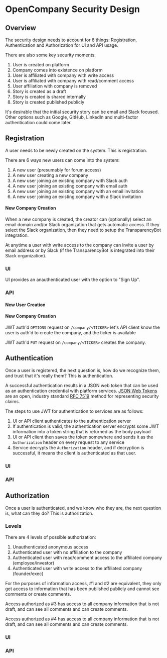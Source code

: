 # OpenCompany Security Design

## Overview

The security design needs to account for 6 things: Registration, Authentication and Authorization for UI and 
API usage.

There are also some key security moments:

1. User is created on platform
1. Company comes into existence on platform
1. User is affiliated with company with write access
1. User is affiliated with company with read/comment access
1. User affiliation with company is removed
1. Story is created as a draft
1. Story is created is shared internally
1. Story is created published publicly

It's desirable that the initial security story can be email and Slack focused. Other options such as Google, GitHub, LinkedIn and multi-factor authentication could come later.


## Registration

A user needs to be newly created on the system. This is registration.

There are 6 ways new users can come into the system:

1. A new user (presumably for forum access)
2. A new user creating a new company
3. A new user joining an existing company with Slack auth
4. A new user joining an existing company with email auth
5. A new user joining an existing company with an email invitation
6. A new user joining an existing company with a Slack invitation

#### New Company Creation

When a new company is created, the creator can (optionally) select an email domain and/or Slack organization that gets automatic access. If they select the Slack organization, then they need to setup the TransparencyBot integration.

At anytime a user with write access to the company can invite a user by email address or by Slack (if the TransparencyBot is integrated into their Slack organization).

### UI

UI provides an anauthenticated user with the option to "Sign Up".


### API

#### New User Creation


#### New Company Creation

JWT auth'd `OPTIONS` request on `/company/<TICKER>` let's API client know the user is auth'd to create the company, and the ticker is available

JWT auth'd `PUT` request on `/company/<TICKER>` creates the company.

## Authentication

Once a user is registered, the next question is, how do we recognize them, and trust that it's really them? This is authentication.

A successful authentication results in a JSON web token that can be used as an authentication credential with platform services. [JSON Web Tokens](http://jwt.io/) are an open, industry standard [RFC 7519](https://tools.ietf.org/html/rfc7519) method for representing security claims.

The steps to use JWT for authentication to services are as follows:

1. UI or API client authenticates to the authentication server
1. If authentication is valid, the authentication server encrypts some JWT information into a token string that is returned as the body payload
1. UI or API client then saves the token somewhere and sends it as the `Authorization` header on every request to any service
1. Service decrypts the `Authorization` header, and if decryption is successful, it means the client is authenticated as that user.

### UI


### API


## Authorization

Once a user is authenticated, and we know who they are, the next question is, what can they do? This is authorization.

### Levels

There are 4 levels of possible authorization:

1. Unauthenticated anonymous access
2. Authenticated user with no affiliation to the company
3. Authenticated user with read/comment access to the affiliated company (employee/investor)
4. Authenticated user with write access to the affiliated company (founder/exec)

For the purposes of information access, #1 and #2 are equivalent, they only get access to information that has been published publicly and cannot see comments or create comments.

Access authorized as #3 has access to all company information that is not draft, and can see all comments and can create comments.

Access authorized as #4 has access to all company information that is not draft, and can see all comments and can create comments.

### UI

### API